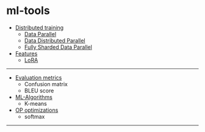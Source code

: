 # ml-tools

* [Distributed training](/distributed)
	- [Data Parallel](/distributed/distributed.md)
	- [Data Distributed Parallel](/distributed/distributed.md)
	- [Fully Sharded Data Parallel](/distributed/distributed.md)
* [Features](/features)
	- [LoRA](/features/lora/)
---
* [Evaluation metrics](/metrics)
	- Confusion matrix
	- BLEU score
* [ML-Algorithms](/ml-algorithms)
	- K-means
* [OP optimizations](/ops/)
	- softmax
---